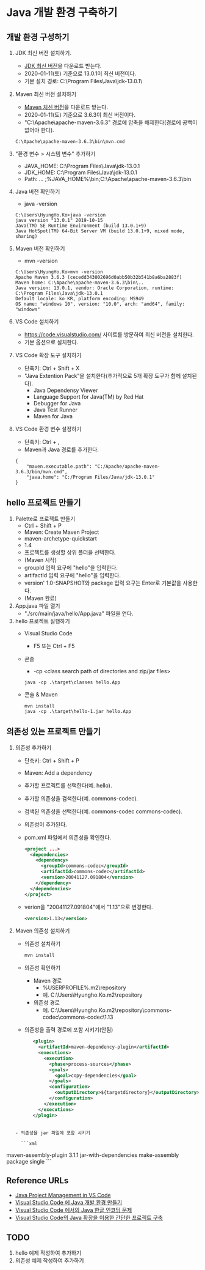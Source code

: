 # Java 개발 환경 구축하기

## 개발 환경 구성하기

1. JDK 최신 버전 설치하기.
   - [JDK 최신 버전](https://www.oracle.com/technetwork/java/javase/downloads/index.html)을 다운로드 받는다.
   - 2020-01-11(토) 기준으로 13.0.1이 최신 버전이다.
   - 기본 설치 경로: C:\Program Files\Java\jdk-13.0.1\
1. Maven 최신 버전 설치하기
   - [Maven 치신 버전](https://maven.apache.org/download.cgi)을 다운로드 받는다.
   - 2020-01-11(토) 기준으로 3.6.3이 최신 버전이다.
   - "C:\Apache\apache-maven-3.6.3" 경로에 압축을 해제한다(경로에 공백이 없어야 한다).

   ```shell
   C:\Apache\apache-maven-3.6.3\bin\mvn.cmd
   ```

1. "환경 변수 > 시스템 변수" 추가하기
   - JAVA_HOME: C:\Program Files\Java\jdk-13.0.1
   - JDK_HOME: C:\Program Files\Java\jdk-13.0.1
   - Path: ... ;%JAVA_HOME%\bin;C:\Apache\apache-maven-3.6.3\bin
1. Java 버전 확인하기
   - java -version
  
   ```shell
   C:\Users\HyungHo.Ko>java -version
   java version "13.0.1" 2019-10-15
   Java(TM) SE Runtime Environment (build 13.0.1+9)
   Java HotSpot(TM) 64-Bit Server VM (build 13.0.1+9, mixed mode, sharing)
   ```

1. Maven 버전 확인하기
   - mvn -version

   ```shell
   C:\Users\HyungHo.Ko>mvn -version
   Apache Maven 3.6.3 (cecedd343002696d0abb50b32b541b8a6ba2883f)
   Maven home: C:\Apache\apache-maven-3.6.3\bin\..
   Java version: 13.0.1, vendor: Oracle Corporation, runtime: C:\Program Files\Java\jdk-13.0.1
   Default locale: ko_KR, platform encoding: MS949
   OS name: "windows 10", version: "10.0", arch: "amd64", family: "windows"
   ```

1. VS Code 설치하기
   - https://code.visualstudio.com/ 사이트를 방문하여 최신 버전을 설치한다.
   - 기본 옵션으로 설치한다.

1. VS Code 확장 도구 설치하기
   - 단축키: Ctrl + Shift + X
   - "Java Extention Pack"을 설치한다(추가적으로 5개 확장 도구가 함께 설치된다).
     - Java Dependensy Viewer
     - Language Support for Java(TM) by Red Hat
     - Debugger for Java
     - Java Test Runner
     - Maven for Java

1. VS Code 환경 변수 설정하기
   - 단축키: Ctrl + ,
   - Maven과 Java 경로를 추가한다.

   ```shell
   {
       "maven.executable.path": "C:/Apache/apache-maven-3.6.3/bin/mvn.cmd",
       "java.home": "C:/Program Files/Java/jdk-13.0.1"
   }
   ```

## hello 프로젝트 만들기

1. Palette로 프로젝트 만들기
   - Ctrl + Shift + P
   - Maven: Create Maven Project  
   - maven-archetype-quickstart  
   - 1.4  
   - 프로젝트를 생성할 상위 폴더을 선택한다.  
   - (Maven 시작)  
   - groupId 입력 요구에 "hello"을 입력한다.  
   - artifactId 입력 요구에 "hello"을 입력한다.  
   - version' 1.0-SNAPSHOT와 package 입력 요구는 Enter로 기본값을 사용한다.  
   - (Maven 완료)  
1. App.java 파일 열기
   - "./src/main/java/hello/App.java" 파일을 연다.
1. hello 프로젝트 실행하기
   - Visual Studio Code
     - F5 또는 Ctrl + F5
   - 콘솔
     - -cp <class search path of directories and zip/jar files>

     ```shell
     java -cp .\target\classes hello.App
     ```

   - 콘솔 & Maven

     ```shell
     mvn install
     java -cp .\target\hello-1.jar hello.App
     ```

## 의존성 있는 프로젝트 만들기

1. 의존성 추가하기
   - 단축키: Ctrl + Shift + P
   - Maven: Add a dependency
   - 추가할 프로젝트를 선택한다(예. hello).
   - 추가할 의존성을 검색한다(예. commons-codec).
   - 검색된 의존성을 선택한다(예. commons-codec commons-codec).
   - 의존성이 추가된다.
   - pom.xml 파일에서 의존성을 확인한다.

     ```xml
     <project ...>
       <dependencies>
         <dependency>
           <groupId>commons-codec</groupId>
           <artifactId>commons-codec</artifactId>
           <version>20041127.091804</version>
         </dependency>
       </dependencies>
     </project>
     ```

   - verion을 "20041127.091804"에서 "1.13"으로 변경한다.

     ```xml
     <version>1.13</version>
     ```

1. Maven 의존성 설치하기
   - 의존성 설치하기

     ```xml
     mvn install
     ```

   - 의존성 확인하기
     - Maven 경로
       - %USERPROFILE%\.m2\repository
       - 예. C:\Users\Hyungho.Ko\.m2\repository
     - 의존성 경로 
       - 예. C:\Users\Hyungho.Ko\.m2\repository\commons-codec\commons-codec\1.13
   - 의존성을 출력 경로에 포함 시키기(안됨)

     ```xml
        <plugin>
          <artifactId>maven-dependency-plugin</artifactId>
          <executions>
            <execution>
              <phase>process-sources</phase>
              <goals>
                <goal>copy-dependencies</goal>
              </goals>
              <configuration>
                <outputDirectory>${targetdirectory}</outputDirectory>
              </configuration>
            </execution>
          </executions>
        </plugin>
    ```

    - 의존성을 jar 파일에 포함 시키기

      ```xml
<plugin>
    <artifactId>maven-assembly-plugin</artifactId>
    <version>3.1.1</version>
    <configuration>
        <descriptorRefs>
            <descriptorRef>jar-with-dependencies</descriptorRef>
        </descriptorRefs>
    </configuration>
    <executions>
        <execution>
            <id>make-assembly</id>                        <!-- this is used for inheritance merges -->
            <phase>package</phase>                        <!-- bind to the packaging phase -->
            <goals>
                <goal>single</goal>
            </goals>
        </execution>
    </executions>
</plugin>
      ```

## Reference URLs

- [Java Project Management in VS Code](https://code.visualstudio.com/docs/java/java-project)
- [Visual Studio Code 에 Java 개발 환경 만들기](https://soolper.tistory.com/6)
- [Visual Studio Code 에서의 Java 한글 인코딩 문제](https://soolper.tistory.com/7?category=768175)
- [Visual Studio Code의 Java 확장을 이용한 간단한 프로젝트 구축](https://www.sysnet.pe.kr/Default.aspx?mode=2&sub=0&detail=1&pageno=0&wid=11980&rssMode=1&wtype=0)

## TODO

1. hello 예제 작성하여 추가하기
1. 의존성 예제 작성하여 추가하기
